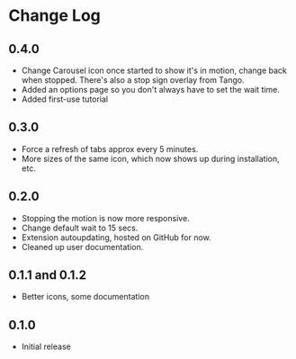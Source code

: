 Change Log
==========

0.4.0
-----

* Change Carousel icon once started to show it's in motion, change back when stopped.  There's also a stop sign overlay from Tango.
* Added an options page so you don't always have to set the wait time.
* Added first-use tutorial

0.3.0
-----

* Force a refresh of tabs approx every 5 minutes.
* More sizes of the same icon, which now shows up during installation, etc.

0.2.0
-----

* Stopping the motion is now more responsive.
* Change default wait to 15 secs.
* Extension autoupdating, hosted on GitHub for now.
* Cleaned up user documentation.

0.1.1 and 0.1.2
---------------

* Better icons, some documentation

0.1.0
-----

* Initial release
